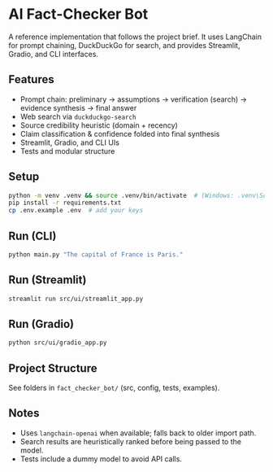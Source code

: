 # AI Fact-Checker Bot

A reference implementation that follows the project brief. It uses LangChain for prompt chaining, DuckDuckGo for search, and provides Streamlit, Gradio, and CLI interfaces.

## Features
- Prompt chain: preliminary → assumptions → verification (search) → evidence synthesis → final answer
- Web search via `duckduckgo-search`
- Source credibility heuristic (domain + recency)
- Claim classification & confidence folded into final synthesis
- Streamlit, Gradio, and CLI UIs
- Tests and modular structure

## Setup
```bash
python -m venv .venv && source .venv/bin/activate  # (Windows: .venv\Scripts\activate)
pip install -r requirements.txt
cp .env.example .env  # add your keys
```

## Run (CLI)
```bash
python main.py "The capital of France is Paris."
```

## Run (Streamlit)
```bash
streamlit run src/ui/streamlit_app.py
```

## Run (Gradio)
```bash
python src/ui/gradio_app.py
```

## Project Structure
See folders in `fact_checker_bot/` (src, config, tests, examples).

## Notes
- Uses `langchain-openai` when available; falls back to older import path.
- Search results are heuristically ranked before being passed to the model.
- Tests include a dummy model to avoid API calls.

